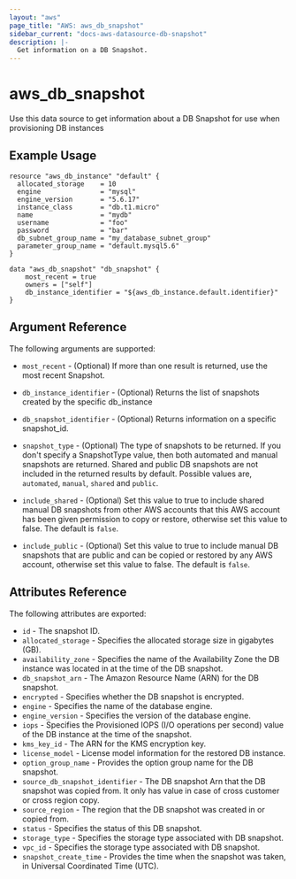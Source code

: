 ```yaml
---
layout: "aws"
page_title: "AWS: aws_db_snapshot"
sidebar_current: "docs-aws-datasource-db-snapshot"
description: |-
  Get information on a DB Snapshot.
---
```


# aws\_db\_snapshot

Use this data source to get information about a DB Snapshot for use when provisioning DB instances

## Example Usage

```
resource "aws_db_instance" "default" {
  allocated_storage    = 10
  engine               = "mysql"
  engine_version       = "5.6.17"
  instance_class       = "db.t1.micro"
  name                 = "mydb"
  username             = "foo"
  password             = "bar"
  db_subnet_group_name = "my_database_subnet_group"
  parameter_group_name = "default.mysql5.6"
}

data "aws_db_snapshot" "db_snapshot" {
    most_recent = true
    owners = ["self"]
    db_instance_identifier = "${aws_db_instance.default.identifier}"
}
```

## Argument Reference

The following arguments are supported:

* `most_recent` - (Optional) If more than one result is returned, use the most
recent Snapshot.

* `db_instance_identifier` - (Optional) Returns the list of snapshots created by the specific db_instance

* `db_snapshot_identifier` - (Optional) Returns information on a specific snapshot_id.

* `snapshot_type` - (Optional) The type of snapshots to be returned. If you don't specify a SnapshotType 
value, then both automated and manual snapshots are returned. Shared and public DB snapshots are not 
included in the returned results by default. Possible values are, `automated`, `manual`, `shared` and `public`.

* `include_shared` - (Optional) Set this value to true to include shared manual DB snapshots from other 
AWS accounts that this AWS account has been given permission to copy or restore, otherwise set this value to false. 
The default is `false`.

* `include_public` - (Optional) Set this value to true to include manual DB snapshots that are public and can be 
copied or restored by any AWS account, otherwise set this value to false. The default is `false`.


## Attributes Reference

The following attributes are exported:

* `id` - The snapshot ID.
* `allocated_storage` - Specifies the allocated storage size in gigabytes (GB).
* `availability_zone` - Specifies the name of the Availability Zone the DB instance was located in at the time of the DB snapshot.
* `db_snapshot_arn` - The Amazon Resource Name (ARN) for the DB snapshot.
* `encrypted` - Specifies whether the DB snapshot is encrypted.
* `engine` - Specifies the name of the database engine.
* `engine_version` - Specifies the version of the database engine.
* `iops` - Specifies the Provisioned IOPS (I/O operations per second) value of the DB instance at the time of the snapshot.
* `kms_key_id` - The ARN for the KMS encryption key.
* `license_model` - License model information for the restored DB instance.
* `option_group_name` - Provides the option group name for the DB snapshot.
* `source_db_snapshot_identifier` - The DB snapshot Arn that the DB snapshot was copied from. It only has value in case of cross customer or cross region copy.
* `source_region` - The region that the DB snapshot was created in or copied from.
* `status` - Specifies the status of this DB snapshot.
* `storage_type` - Specifies the storage type associated with DB snapshot.
* `vpc_id` - Specifies the storage type associated with DB snapshot.
* `snapshot_create_time` - Provides the time when the snapshot was taken, in Universal Coordinated Time (UTC).